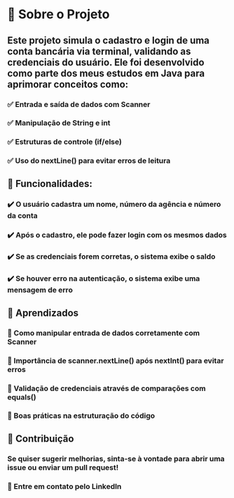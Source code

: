   # 📖 Sobre o Projeto

  ## Este projeto simula o cadastro e login de uma conta bancária via terminal, validando as credenciais do usuário. Ele foi desenvolvido como parte dos meus estudos em Java para aprimorar conceitos como:

  ### ✅ Entrada e saída de dados com Scanner
  ### ✅ Manipulação de String e int
  ### ✅ Estruturas de controle (if/else)
  ### ✅ Uso do nextLine() para evitar erros de leitura

  ## 🎯 Funcionalidades:

  ### ✔️ O usuário cadastra um nome, número da agência e número da conta
  ### ✔️ Após o cadastro, ele pode fazer login com os mesmos dados
  ### ✔️ Se as credenciais forem corretas, o sistema exibe o saldo
  ### ✔️ Se houver erro na autenticação, o sistema exibe uma mensagem de erro

  ## 📌 Aprendizados
  ### 📌 Como manipular entrada de dados corretamente com Scanner
  ### 📌 Importância de scanner.nextLine() após nextInt() para evitar erros  
  ### 📌 Validação de credenciais através de comparações com equals()
  ### 📌 Boas práticas na estruturação do código

  ## 📢 Contribuição
  ### Se quiser sugerir melhorias, sinta-se à vontade para abrir uma issue ou enviar um pull request!
  ### 📩 Entre em contato pelo LinkedIn
